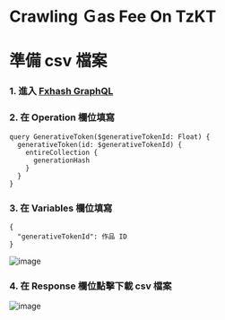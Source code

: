 # Crawling Ｇas Fee On TzKT  

# 準備 csv 檔案  
### 1. 進入 [Fxhash GraphQL](https://api.fxhash.xyz/graphql)   

### 2. 在 Operation 欄位填寫   
```
query GenerativeToken($generativeTokenId: Float) {
  generativeToken(id: $generativeTokenId) {
    entireCollection {
      generationHash
    }
  }
}
```

### 3. 在 Variables 欄位填寫   
```
{
  "generativeTokenId": 作品 ID
}
```

![image](https://user-images.githubusercontent.com/87169493/227763089-d8440d27-1c03-400f-8a36-6a1393924f49.png)

### 4. 在 Response 欄位點擊下載 csv 檔案

![image](https://user-images.githubusercontent.com/87169493/227763151-272a7d9a-c347-4310-b36f-fd7ced0a0e14.png)

